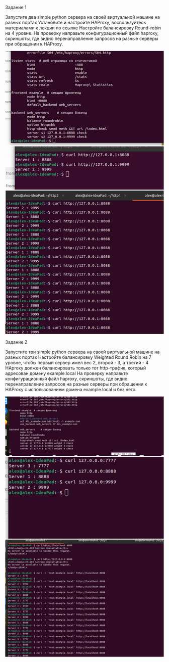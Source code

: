 Задание 1

Запустите два simple python сервера на своей виртуальной машине на разных портах
Установите и настройте HAProxy, воспользуйтесь материалами к лекции по ссылке
Настройте балансировку Round-robin на 4 уровне.
На проверку направьте конфигурационный файл haproxy, скриншоты, где видно перенаправление запросов на разные серверы при обращении к HAProxy.

![alt text](https://github.com/Skorp712/balance/blob/main/1.png)
![alt text](https://github.com/Skorp712/balance/blob/main/2.png)
![alt text](https://github.com/Skorp712/balance/blob/main/3.png)

Задание 2

Запустите три simple python сервера на своей виртуальной машине на разных портах
Настройте балансировку Weighted Round Robin на 7 уровне, чтобы первый сервер имел вес 2, второй - 3, а третий - 4
HAproxy должен балансировать только тот http-трафик, который адресован домену example.local
На проверку направьте конфигурационный файл haproxy, скриншоты, где видно перенаправление запросов на разные серверы при обращении к HAProxy c использованием домена example.local и без него.

![alt text](https://github.com/Skorp712/balance/blob/main/111.png)
![alt text](https://github.com/Skorp712/balance/blob/main/12.png)
![alt text](https://github.com/Skorp712/balance/blob/main/113.png)
